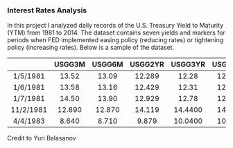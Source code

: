 ### Interest Rates Analysis

In this project I analyzed daily records of the U.S. Treasury Yield to Maturity (YTM) from 1981 to 2014. The dataset contains seven yields and markers for periods when FED implemented easing policy (reducing rates) or tightening policy (increasing rates). Below is a sample of the dataset.

 ||USGG3M| USGG6M |USGG2YR| USGG3YR |USGG5YR |USGG10YR |USGG30YR | Output1 |Easing |Tightening|
 | :----: |:----:| :----:|:----:|:----:|:----:|:----:|:----:|:----:|:----:|:----:|
|1/5/1981  | 13.52|  13.09 | 12.289  | 12.28  |12.294   |12.152   |11.672 |18.01553    | NA  |       NA|
|1/6/1981  | 13.58|  13.16 | 12.429 |  12.31  |12.214  | 12.112  | 11.672 |18.09140  |   NA  |       NA|
|1/7/1981 |  14.50 | 13.90 | 12.929 |  12.78 | 12.614  | 12.382 |  11.892| 19.44731 |    NA     |    NA|
|11/2/1981|  12.690| 12.870|  14.119| 14.4400|  14.614 |  14.572 |  14.412 |21.820649810 |     1     |    NA|
|4/4/1983  |  8.640  |8.710 |  9.879| 10.0400|  10.254  | 10.602 |  10.672 |10.890652    | NA   |       1

Credit to Yuri Balasanov
